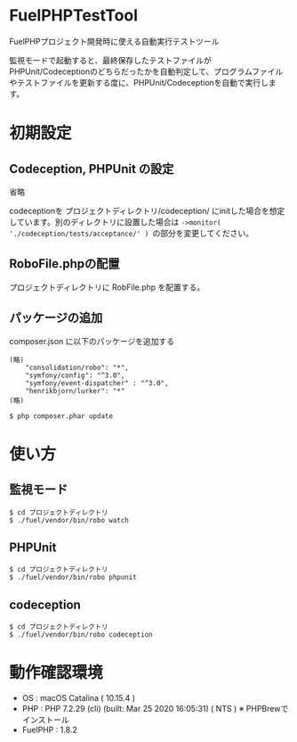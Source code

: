 # FuelPHPTestTool

FuelPHPプロジェクト開発時に使える自動実行テストツール

監視モードで起動すると、最終保存したテストファイルがPHPUnit/Codeceptionのどちらだったかを自動判定して、プログラムファイルやテストファイルを更新する度に、PHPUnit/Codeceptionを自動で実行します。


# 初期設定

## Codeception, PHPUnit の設定

省略

codeceptionを プロジェクトディレクトリ/codeception/ にinitした場合を想定しています。別のディレクトリに設置した場合は `->monitor( './codeception/tests/acceptance/' ) `の部分を変更してください。


## RoboFile.phpの配置

プロジェクトディレクトリに RobFile.php を配置する。

## パッケージの追加

composer.json に以下のパッケージを追加する

```
(略)
	"consolidation/robo": "*",
	"symfony/config": "^3.0",
	"symfony/event-dispatcher" : "^3.0",
	"henrikbjorn/lurker": "*"
(略)
```

```
$ php composer.phar update
```


# 使い方

## 監視モード

```
$ cd プロジェクトディレクトリ
$ ./fuel/vendor/bin/robo watch
```

## PHPUnit

```
$ cd プロジェクトディレクトリ
$ ./fuel/vendor/bin/robo phpunit
```

## codeception

```
$ cd プロジェクトディレクトリ
$ ./fuel/vendor/bin/robo codeception
```


# 動作確認環境

- OS : macOS Catalina ( 10.15.4 )
- PHP : PHP 7.2.29 (cli) (built: Mar 25 2020 16:05:31) ( NTS ) ※ PHPBrewでインストール
- FuelPHP : 1.8.2

